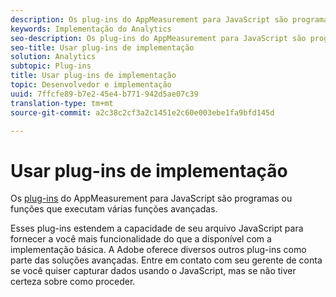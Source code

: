 ```yaml
---
description: Os plug-ins do AppMeasurement para JavaScript são programas ou funções que executam várias funções avançadas.
keywords: Implementação do Analytics
seo-description: Os plug-ins do AppMeasurement para JavaScript são programas ou funções que executam várias funções avançadas.
seo-title: Usar plug-ins de implementação
solution: Analytics
subtopic: Plug-ins
title: Usar plug-ins de implementação
topic: Desenvolvedor e implementação
uuid: 7ffcfe89-b7e2-45e4-b771-942d5ae07c39
translation-type: tm+mt
source-git-commit: a2c38c2cf3a2c1451e2c60e003ebe1fa9bfd145d

---
```



# Usar plug-ins de implementação

Os [plug-ins](/help/implement/js-implementation/c-appmeasurement-js/plugins-support.md) do AppMeasurement para JavaScript são programas ou funções que executam várias funções avançadas.

Esses plug-ins estendem a capacidade de seu arquivo JavaScript para fornecer a você mais funcionalidade do que a disponível com a implementação básica. A Adobe oferece diversos outros plug-ins como parte das soluções avançadas. Entre em contato com seu gerente de conta se você quiser capturar dados usando o JavaScript, mas se não tiver certeza sobre como proceder.
